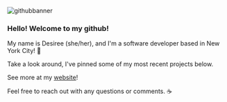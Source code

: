 ![githubbanner](https://user-images.githubusercontent.com/34546530/109889725-ef120f00-7c53-11eb-889d-5a3e66a59287.png)




### Hello! Welcome to my github! 
My name is Desiree (she/her), and I'm a software developer based in New York City! :city_sunrise:

Take a look around, I've pinned some of my most recent projects below.

See more at my [website](https://desireenelson.dev/)!

Feel free to reach out with any questions or comments. :coffee:




<!--
**Anzu4/Anzu4** is a ✨ _special_ ✨ repository because its `README.md` (this file) appears on your GitHub profile.

Here are some ideas to get you started:

- 🔭 I’m currently working on ...
- 🌱 I’m currently learning ...
- 👯 I’m looking to collaborate on ...
- 🤔 I’m looking for help with ...
- 💬 Ask me about ...
- 📫 How to reach me: ...
- 😄 Pronouns: ...
- ⚡ Fun fact: ...
-->
